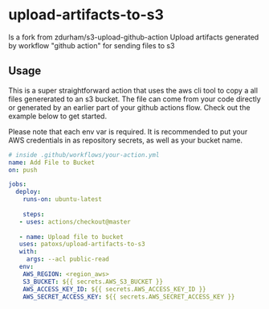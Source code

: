 # upload-artifacts-to-s3
Is a fork from zdurham/s3-upload-github-action
Upload artifacts generated by workflow "github action" for sending files to s3


## Usage

This is a super straightforward action that uses the aws cli tool to copy a all files genererated to an s3 bucket. The file can come from your code directly or generated by an earlier part of your github actions flow. Check out the example below to get started.

Please note that each env var is required. It is recommended to put your AWS credentials in as repository secrets, as well as your bucket name.

```yaml
# inside .github/workflows/your-action.yml
name: Add File to Bucket
on: push

jobs:
  deploy:
    runs-on: ubuntu-latest
    
    steps:
   - uses: actions/checkout@master
   
   - name: Upload file to bucket
   uses: patoxs/upload-artifacts-to-s3
   with:
     args: --acl public-read
   env:
    AWS_REGION: <region_aws>
    S3_BUCKET: ${{ secrets.AWS_S3_BUCKET }}
    AWS_ACCESS_KEY_ID: ${{ secrets.AWS_ACCESS_KEY_ID }}
    AWS_SECRET_ACCESS_KEY: ${{ secrets.AWS_SECRET_ACCESS_KEY }}
```
